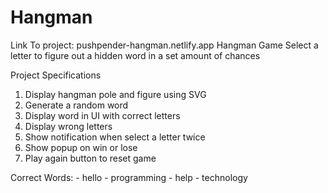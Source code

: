 # Hangman

Link To project: pushpender-hangman.netlify.app
Hangman Game
    Select a letter to figure out a hidden word in a set amount of chances

Project Specifications

  1.  Display hangman pole and figure using SVG
  2.  Generate a random word
  3.  Display word in UI with correct letters
  4.  Display wrong letters
  5.  Show notification when select a letter twice
  6.  Show popup on win or lose
  7.  Play again button to reset game
  
  
  Correct Words: 
    - hello
    - programming
    - help
    - technology

